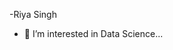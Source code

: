 -Riya Singh
- 👀 I’m interested in Data Science...


<!---
RiyaSinghverse/RiyaSinghverse is a ✨ special ✨ repository because its `README.md` (this file) appears on your GitHub profile.
You can click the Preview link to take a look at your changes.
--->
